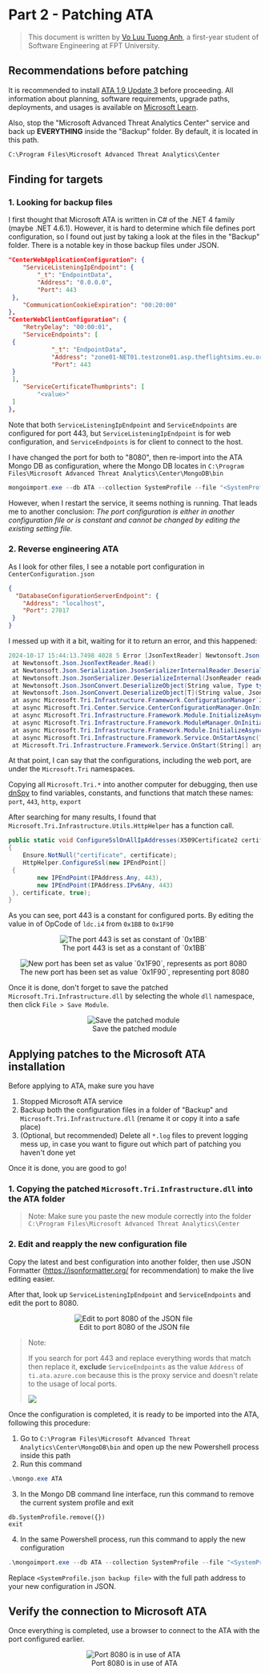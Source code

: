 # Part 2 - Patching ATA

> This document is written by [Vo Luu Tuong Anh](https://github.com/anhvlt-2k6), a first-year student of Software Engineering at FPT University.

## Recommendations before patching

It is recommended to install [ATA 1.9 Update 3](https://learn.microsoft.com/en-us/advanced-threat-analytics/ata-update-1.9.3-migration-guide) before proceeding. All information about planning, software requirements, upgrade paths, deployments, and usages is available on [Microsoft Learn](https://learn.microsoft.com/en-us/advanced-threat-analytics/what-is-ata).

Also, stop the "Microsoft Advanced Threat Analytics Center" service and back up **EVERYTHING** inside the "Backup" folder. By default, it is located in this path.

```cmd
C:\Program Files\Microsoft Advanced Threat Analytics\Center
```

## Finding for targets

### 1. Looking for backup files

I first thought that Microsoft ATA is written in C# of the .NET 4 family (maybe .NET 4.6.1). However, it is hard to determine which file defines port configuration, so I found out just by taking a look at the files in the "Backup" folder.
There is a notable key in those backup files under JSON.

```json
"CenterWebApplicationConfiguration": {
    "ServiceListeningIpEndpoint": {
        "_t": "EndpointData",
        "Address": "0.0.0.0",
        "Port": 443
 },
    "CommunicationCookieExpiration": "00:20:00"
},
"CenterWebClientConfiguration": {
    "RetryDelay": "00:00:01",
    "ServiceEndpoints": [
 {
            "_t": "EndpointData",
            "Address": "zone01-NET01.testzone01.asp.theflightsims.eu.org",
            "Port": 443
 }
 ],
    "ServiceCertificateThumbprints": [
        "<value>"
 ]
},
```

Note that both `ServiceListeningIpEndpoint` and `ServiceEndpoints` are configured for port 443, but `ServiceListeningIpEndpoint` is for web configuration, and `ServiceEndpoints` is for client to connect to the host.

I have changed the port for both to "8080", then re-import into the ATA Mongo DB as configuration, where the Mongo DB locates in `C:\Program Files\Microsoft Advanced Threat Analytics\Center\MongoDB\bin`

```powershell
mongoimport.exe --db ATA --collection SystemProfile --file "<SystemProfile.json backup file>" --upsert
```

However, when I restart the service, it seems nothing is running. That leads me to another conclusion: *The port configuration is either in another configuration file or is constant and cannot be changed by editing the existing setting file.*

### 2. Reverse engineering ATA

As I look for other files, I see a notable port configuration in `CenterConfiguration.json`

```json
{
  "DatabaseConfigurationServerEndpoint": {
    "Address": "localhost",
    "Port": 27017
 }
}
```

I messed up with it a bit, waiting for it to return an error, and this happened:

```powershell
2024-10-17 15:44:13.7498 4028 5 Error [JsonTextReader] Newtonsoft.Json.JsonReaderException: Additional text encountered after finished reading JSON content: e. Path '', line 7, position 0.
 at Newtonsoft.Json.JsonTextReader.Read()
 at Newtonsoft.Json.Serialization.JsonSerializerInternalReader.Deserialize(JsonReader reader, Type objectType, Boolean checkAdditionalContent)
 at Newtonsoft.Json.JsonSerializer.DeserializeInternal(JsonReader reader, Type objectType)
 at Newtonsoft.Json.JsonConvert.DeserializeObject(String value, Type type, JsonSerializerSettings settings)
 at Newtonsoft.Json.JsonConvert.DeserializeObject[T](String value, JsonSerializerSettings settings)
 at async Microsoft.Tri.Infrastructure.Framework.ConfigurationManager`2.OnInitializeAsync[](?)
 at async Microsoft.Tri.Center.Service.CenterConfigurationManager.OnInitializeAsync(?)
 at async Microsoft.Tri.Infrastructure.Framework.Module.InitializeAsync(?)
 at async Microsoft.Tri.Infrastructure.Framework.ModuleManager.OnInitializeAsync(?)
 at async Microsoft.Tri.Infrastructure.Framework.Module.InitializeAsync(?)
 at async Microsoft.Tri.Infrastructure.Framework.Service.OnStartAsync(?)
 at Microsoft.Tri.Infrastructure.Framework.Service.OnStart(String[] args)
```

At that point, I can say that the configurations, including the web port, are under the `Microsoft.Tri` namespaces.

Copying all `Microsoft.Tri.*` into another computer for debugging, then use [dnSpy](https://github.com/dnSpy/dnSpy) to find variables, constants, and functions that match these names: `port`, `443`, `http`, `export`

After searching for many results, I found that `Microsoft.Tri.Infrastructure.Utils.HttpHelper` has a function call.

```cs
public static void ConfigureSslOnAllIpAddresses(X509Certificate2 certificate)
{
    Ensure.NotNull("certificate", certificate);
    HttpHelper.ConfigureSsl(new IPEndPoint[]
 {
        new IPEndPoint(IPAddress.Any, 443),
        new IPEndPoint(IPAddress.IPv6Any, 443)
 }, certificate, true);
}
```

As you can see, port 443 is a constant for configured ports. By editing the value in of OpCode of `ldc.i4` from `0x1BB` to `0x1F90`

<p align="center">
 <img src="./img/ata_dll_patch_1.png" alt="The port 443 is set as constant of `0x1BB`" />
 <br>
 The port 443 is set as a constant of `0x1BB`
</p>

<p align="center">
 <img src="./img/ata_dll_patch_2.png" alt="New port has been set as value `0x1F90`, represents as port 8080" />
 <br>
 The new port has been set as value `0x1F90`, representing port 8080
</p>

Once it is done, don't forget to save the patched `Microsoft.Tri.Infrastructure.dll` by selecting the whole `dll` namespace, then click `File > Save Module`.

<p align="center">
 <img src="./img/save_patched_dll.png" alt="Save the patched module" />
 <br>
 Save the patched module
</p>

## Applying patches to the Microsoft ATA installation

Before applying to ATA, make sure you have

1. Stopped Microsoft ATA service
2. Backup both the configuration files in a folder of "Backup" and `Microsoft.Tri.Infrastructure.dll` (rename it or copy it into a safe place)
3. (Optional, but recommended) Delete all `*.log` files to prevent logging mess up, in case you want to figure out which part of patching you haven't done yet

Once it is done, you are good to go!

### 1. Copying the patched `Microsoft.Tri.Infrastructure.dll` into the ATA folder

> Note: Make sure you paste the new module correctly into the folder `C:\Program Files\Microsoft Advanced Threat Analytics\Center`

### 2. Edit and reapply the new configuration file

Copy the latest and best configuration into another folder, then use JSON Formatter (https://jsonformatter.org/ for recommendation) to make the live editing easier.

After that, look up `ServiceListeningIpEndpoint` and `ServiceEndpoints` and edit the port to 8080.

<p align="center">
 <img src="./img/ata_json_patch.png" alt="Edit to port 8080 of the JSON file" />
 <br>
 Edit to port 8080 of the JSON file
</p>

> Note:
>
> If you search for port 443 and replace everything words that match then replace it, **exclude** `ServiceEndpoints` as the value `Address` of `ti.ata.azure.com` because this is the proxy service and doesn't relate to the usage of local ports.
>
> ![](./img/excludes_this_item.png)

Once the configuration is completed, it is ready to be imported into the ATA, following this procedure:
1. Go to `C:\Program Files\Microsoft Advanced Threat Analytics\Center\MongoDB\bin` and open up the new Powershell process inside this path
2. Run this command

```powershell
.\mongo.exe ATA
```

3. In the Mongo DB command line interface, run this command to remove the current system profile and exit

```mongo
db.SystemProfile.remove({})
exit
```

4. In the same Powershell process, run this command to apply the new configuration

```powershell
.\mongoimport.exe --db ATA --collection SystemProfile --file "<SystemProfile.json backup file>" --upsert
```

Replace `<SystemProfile.json backup file>` with the full path address to your new configuration in JSON.

## Verify the connection to Microsoft ATA

Once everything is completed, use a browser to connect to the ATA with the port configured earlier.

<p align="center">
 <img src="./img/result.png" alt="Port 8080 is in use of ATA" />
 <br>
 Port 8080 is in use of ATA
</p>

